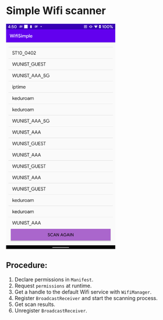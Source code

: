 # Simple Wifi scanner

<img src="./Screenshots/WifiList.png" width="300">

## Procedure:

1. Declare permissions in `Manifest`.
2. Request `permissions` at runtime.
3. Get a handle to the default Wifi service with `WifiManager`.
4. Register `BroadcastReceiver` and start the scanning process.
5. Get scan results.
6. Unregister `BroadcastReceiver`.